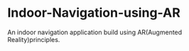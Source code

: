 # Indoor-Navigation-using-AR
An indoor navigation application build using AR(Augmented Reality)principles.
